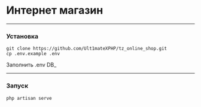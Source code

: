 <h1>Интернет магазин</h1>
<hr>
<h3>Установка</h3>
<code>git clone https://github.com/Ult1mateXPHP/tz_online_shop.git</code><br>
<code>cp .env.example .env</code>
<p>Заполнить .env DB_</p>
<hr>
<h3>Запуск</h3>
<code>php artisan serve</code>

